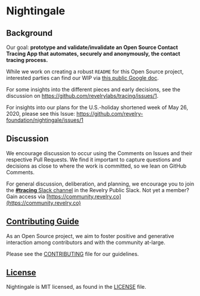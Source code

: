 # Nightingale

## Background

Our goal: **prototype and validate/invalidate an Open Source Contact Tracing App that automates, securely and anonymously, the contact tracing process.**

While we work on creating a robust `README` for this Open Source project, interested parties can find our WIP via [this public Google doc](https://docs.google.com/document/d/1Ob3Z_RxdGALPhl3V0XqQhLLYLYKKmMRXHf3fGT640rE/edit).

For some insights into the different pieces and early decisions, see the discussion on https://github.com/revelrylabs/tracing/issues/1.

For insights into our plans for the U.S.-holiday shortened week of May 26, 2020, please see this Issue: https://github.com/revelry-foundation/nightingale/issues/1

## Discussion

We encourage discussion to occur using the Comments on Issues and their respective Pull Requests. We find it important to capture questions and decisions as close to where the work is committed, so we lean on GitHub Comments.

For general discussion, deliberation, and planning, we encourage you to join the [**#tracing** Slack channel](https://revelry-public.slack.com/archives/C014AR56T1P) in the Revelry Public Slack. Not yet a member? Gain access via [https://community.revelry.co](https://community.revelry.co) 

## [Contributing Guide][contribute]

As an Open Source project, we aim to foster positive and generative interaction among contributors and with the community at-large.

Please see the [CONTRIBUTING][contribute] file for our guidelines.

[contribute]: https://github.com/revelry-foundation/nightingale/blob/master/CONTRIBUTING.md

## [License][license]

Nightingale is MIT licensed, as found in the [LICENSE][license] file.

[license]: https://github.com/revelry-foundation/nightingale/blob/master/LICENSE.md
